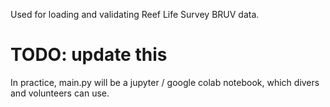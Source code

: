 Used for loading and validating Reef Life Survey BRUV data.

# TODO: update this
In practice, main.py will be a jupyter / google colab notebook, which divers and volunteers can use.
